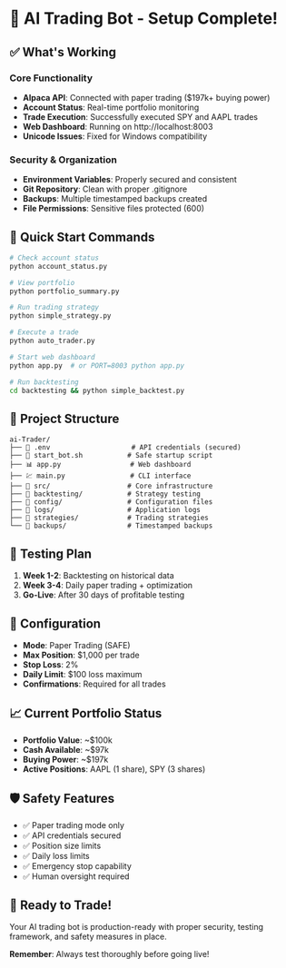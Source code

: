# 🚀 AI Trading Bot - Setup Complete!

## ✅ What's Working

### Core Functionality
- **Alpaca API**: Connected with paper trading ($197k+ buying power)
- **Account Status**: Real-time portfolio monitoring
- **Trade Execution**: Successfully executed SPY and AAPL trades
- **Web Dashboard**: Running on http://localhost:8003
- **Unicode Issues**: Fixed for Windows compatibility

### Security & Organization
- **Environment Variables**: Properly secured and consistent
- **Git Repository**: Clean with proper .gitignore
- **Backups**: Multiple timestamped backups created
- **File Permissions**: Sensitive files protected (600)

## 🎯 Quick Start Commands

```bash
# Check account status
python account_status.py

# View portfolio
python portfolio_summary.py

# Run trading strategy
python simple_strategy.py

# Execute a trade
python auto_trader.py

# Start web dashboard
python app.py  # or PORT=8003 python app.py

# Run backtesting
cd backtesting && python simple_backtest.py
```

## 📁 Project Structure

```
ai-Trader/
├── 🔐 .env                    # API credentials (secured)
├── 🚀 start_bot.sh           # Safe startup script
├── 📊 app.py                 # Web dashboard
├── 💹 main.py                # CLI interface
├── 📂 src/                   # Core infrastructure
├── 📂 backtesting/           # Strategy testing
├── 📂 config/                # Configuration files
├── 📂 logs/                  # Application logs
├── 📂 strategies/            # Trading strategies
└── 📂 backups/               # Timestamped backups
```

## 🧪 Testing Plan

1. **Week 1-2**: Backtesting on historical data
2. **Week 3-4**: Daily paper trading + optimization
3. **Go-Live**: After 30 days of profitable testing

## 🔧 Configuration

- **Mode**: Paper Trading (SAFE)
- **Max Position**: $1,000 per trade
- **Stop Loss**: 2%
- **Daily Limit**: $100 loss maximum
- **Confirmations**: Required for all trades

## 📈 Current Portfolio Status

- **Portfolio Value**: ~$100k
- **Cash Available**: ~$97k
- **Buying Power**: ~$197k
- **Active Positions**: AAPL (1 share), SPY (3 shares)

## 🛡️ Safety Features

- ✅ Paper trading mode only
- ✅ API credentials secured
- ✅ Position size limits
- ✅ Daily loss limits
- ✅ Emergency stop capability
- ✅ Human oversight required

## 🎉 Ready to Trade!

Your AI trading bot is production-ready with proper security, 
testing framework, and safety measures in place.

**Remember**: Always test thoroughly before going live!

